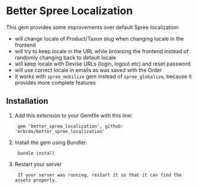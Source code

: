 # Better Spree Localization

This gem provides some improvements over default Spree localization:

* will change locale of Product/Taxon slug when changing locale in the frontend
* will try to keep locale in the URL while browsing the frontend instead of randomly changing back to default locale
* will keep locale with Devise URLs (login, logout etc) and reset password
* will use correct locale in emails as was saved with the Order
* it works with `spree_mobilize` gem instead of `spree_globalize`, because it provides more complete features

## Installation

1. Add this extension to your Gemfile with this line:
        
        gem 'better_spree_localization', github: 'mrbrdo/better_spree_localization'

2. Install the gem using Bundler:

        bundle install

3. Restart your server

        If your server was running, restart it so that it can find the assets properly.
